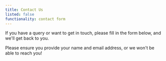 ```yaml
---
title: Contact Us
listed: false
functionality: contact form
---
```

If you have a query or want to get in touch, please fill in the form below, and we'll get back to you.

Please ensure you provide your name and email address, or we won't be able to reach you!
